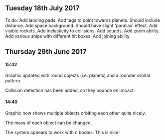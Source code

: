 ## Tuesday 18th July 2017

To do:
	Add landing pads.
	Add tags to point towards planets. 
	Should include distance.
	Add space background.
	Should have slight 'parallax' effect.
	Add visible rockets.
	Add inelasticity to collisions.
	Add sounds.
	Add zoom ability.
	Add various ships with different hit boxes.
	Add joining ability.


## Thursday 29th June 2017

#### 15:42

Graphic updated with round objects (i.e. planets) and a rounder orbital pattern.

Collision detection has been added, so they bounce on impact.

#### 14:40

Graphic now shows multiple objects orbiting each other quite nicely.

The mass of each object can be changed.

The system appears to work with *n* bodies. This is nice!

